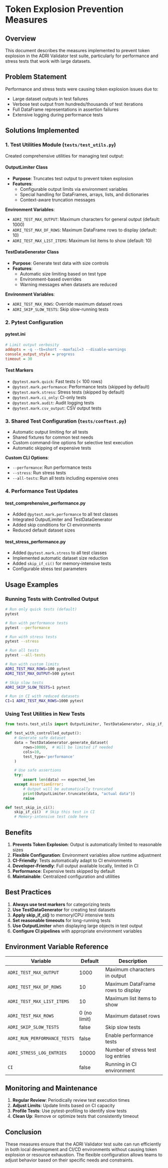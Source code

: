 # Token Explosion Prevention Measures

## Overview
This document describes the measures implemented to prevent token explosion in the ADRI Validator test suite, particularly for performance and stress tests that work with large datasets.

## Problem Statement
Performance and stress tests were causing token explosion issues due to:
- Large dataset outputs in test failures
- Verbose test output from hundreds/thousands of test iterations
- Full DataFrame representations in assertion failures
- Extensive logging during performance tests

## Solutions Implemented

### 1. Test Utilities Module (`tests/test_utils.py`)
Created comprehensive utilities for managing test output:

#### OutputLimiter Class
- **Purpose**: Truncates test output to prevent token explosion
- **Features**:
  - Configurable output limits via environment variables
  - Special handling for DataFrames, arrays, lists, and dictionaries
  - Context-aware truncation messages

**Environment Variables**:
- `ADRI_TEST_MAX_OUTPUT`: Maximum characters for general output (default: 1000)
- `ADRI_TEST_MAX_DF_ROWS`: Maximum DataFrame rows to display (default: 10)
- `ADRI_TEST_MAX_LIST_ITEMS`: Maximum list items to show (default: 10)

#### TestDataGenerator Class
- **Purpose**: Generate test data with size controls
- **Features**:
  - Automatic size limiting based on test type
  - Environment-based overrides
  - Warning messages when datasets are reduced

**Environment Variables**:
- `ADRI_TEST_MAX_ROWS`: Override maximum dataset rows
- `ADRI_SKIP_SLOW_TESTS`: Skip slow-running tests

### 2. Pytest Configuration

#### pytest.ini
```ini
# Limit output verbosity
addopts = -q --tb=short --maxfail=3 --disable-warnings
console_output_style = progress
timeout = 30
```

#### Test Markers
- `@pytest.mark.quick`: Fast tests (< 100 rows)
- `@pytest.mark.performance`: Performance tests (skipped by default)
- `@pytest.mark.stress`: Stress tests (skipped by default)
- `@pytest.mark.ci_only`: CI-only tests
- `@pytest.mark.audit`: Audit logging tests
- `@pytest.mark.csv_output`: CSV output tests

### 3. Shared Test Configuration (`tests/conftest.py`)
- Automatic output limiting for all tests
- Shared fixtures for common test needs
- Custom command-line options for selective test execution
- Automatic skipping of expensive tests

**Custom CLI Options**:
- `--performance`: Run performance tests
- `--stress`: Run stress tests
- `--all-tests`: Run all tests including expensive ones

### 4. Performance Test Updates

#### test_comprehensive_performance.py
- Added `@pytest.mark.performance` to all test classes
- Integrated OutputLimiter and TestDataGenerator
- Added skip conditions for CI environments
- Reduced default dataset sizes

#### test_stress_performance.py
- Added `@pytest.mark.stress` to all test classes
- Implemented automatic dataset size reduction
- Added `skip_if_ci()` for memory-intensive tests
- Configurable stress test parameters

## Usage Examples

### Running Tests with Controlled Output

```bash
# Run only quick tests (default)
pytest

# Run with performance tests
pytest --performance

# Run with stress tests
pytest --stress

# Run all tests
pytest --all-tests

# Run with custom limits
ADRI_TEST_MAX_ROWS=100 pytest
ADRI_TEST_MAX_OUTPUT=500 pytest

# Skip slow tests
ADRI_SKIP_SLOW_TESTS=1 pytest

# Run in CI with reduced datasets
CI=1 ADRI_TEST_MAX_ROWS=1000 pytest
```

### Using Test Utilities in New Tests

```python
from tests.test_utils import OutputLimiter, TestDataGenerator, skip_if_ci

def test_with_controlled_output():
    # Generate safe dataset
    data = TestDataGenerator.generate_dataset(
        rows=10000,  # Will be limited if needed
        cols=10,
        test_type='performance'
    )

    # Use safe assertions
    try:
        assert len(data) == expected_len
    except AssertionError:
        # Output will be automatically truncated
        print(OutputLimiter.truncate(data, "actual data"))
        raise

def test_skip_in_ci():
    skip_if_ci()  # Skip this test in CI
    # Memory-intensive test code here
```

## Benefits

1. **Prevents Token Explosion**: Output is automatically limited to reasonable sizes
2. **Flexible Configuration**: Environment variables allow runtime adjustment
3. **CI-Friendly**: Tests automatically adapt to CI environments
4. **Developer-Friendly**: Full output available locally, limited in CI
5. **Performance**: Expensive tests skipped by default
6. **Maintainable**: Centralized configuration and utilities

## Best Practices

1. **Always use test markers** for categorizing tests
2. **Use TestDataGenerator** for creating test datasets
3. **Apply skip_if_ci()** to memory/CPU intensive tests
4. **Set reasonable timeouts** for long-running tests
5. **Use OutputLimiter** when displaying large objects in test output
6. **Configure CI pipelines** with appropriate environment variables

## Environment Variable Reference

| Variable | Default | Description |
|----------|---------|-------------|
| `ADRI_TEST_MAX_OUTPUT` | 1000 | Maximum characters in output |
| `ADRI_TEST_MAX_DF_ROWS` | 10 | Maximum DataFrame rows to display |
| `ADRI_TEST_MAX_LIST_ITEMS` | 10 | Maximum list items to show |
| `ADRI_TEST_MAX_ROWS` | 0 (no limit) | Maximum dataset rows |
| `ADRI_SKIP_SLOW_TESTS` | false | Skip slow tests |
| `ADRI_RUN_PERFORMANCE_TESTS` | false | Enable performance tests |
| `ADRI_STRESS_LOG_ENTRIES` | 10000 | Number of stress test log entries |
| `CI` | false | Running in CI environment |

## Monitoring and Maintenance

1. **Regular Review**: Periodically review test execution times
2. **Adjust Limits**: Update limits based on CI capacity
3. **Profile Tests**: Use pytest-profiling to identify slow tests
4. **Clean Up**: Remove or optimize tests that consistently timeout

## Conclusion

These measures ensure that the ADRI Validator test suite can run efficiently in both local development and CI/CD environments without causing token explosion or resource exhaustion. The flexible configuration allows teams to adjust behavior based on their specific needs and constraints.
